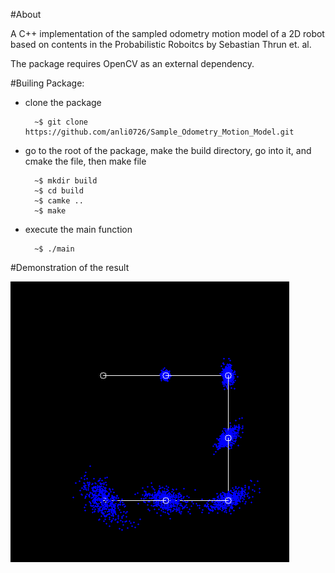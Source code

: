#About

A C++ implementation of the sampled odometry motion model of a 2D robot based on contents in the Probabilistic Roboitcs by Sebastian Thrun et. al.

The package requires OpenCV as an external dependency.

#Builing Package:

- clone the package

        ~$ git clone https://github.com/anli0726/Sample_Odometry_Motion_Model.git


- go to the root of the package, make the build directory, go into it, and cmake the file, then make file

        ~$ mkdir build
        ~$ cd build
        ~$ camke ..
        ~$ make

- execute the main function

        ~$ ./main

#Demonstration of the result

![](demo.png)
